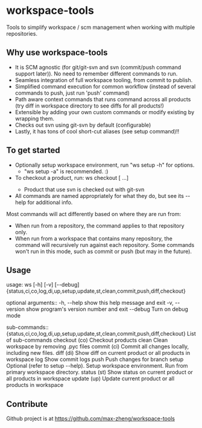 workspace-tools
===============

Tools to simplify workspace / scm management when working with multiple repositories.

Why use workspace-tools
-----------------------
* It is SCM agnostic (for git/git-svn and svn (commit/push command support later)). No need to remember different commands to run.
* Seamless integration of full workspace tooling, from commit to publish.
* Simplified command execution for common workflow (instead of several commands to push, just run 'push' command)
* Path aware context commands that runs command across all products (try diff in workspace directory to see diffs for all products!)
* Extensible by adding your own custom commands or modify existing by wrapping them.
* Checks out svn using git-svn by default (configurable)
* Lastly, it has tons of cool short-cut aliases (see setup command)!!

To get started
---------------
* Optionally setup workspace environment, run "ws setup -h" for options.
    - "ws setup -a" is recommended. :)
* To checkout a product, run: ws checkout <git or svn repository url> [<url2> ...]
    - Product that use svn is checked out with git-svn
* All commands are named appropriately for what they do, but see its --help for additional info.

Most commands will act differently based on where they are run from:
* When run from a repository, the command applies to that repository only.
* When run from a workspace that contains many repository, the command will recursively run against each repository.
  Some commands won't run in this mode, such as commit or push (but may in the future).

Usage
-----
usage: ws [-h] [-v] [--debug]
          {status,ci,co,log,di,up,setup,update,st,clean,commit,push,diff,checkout}

optional arguments::
  -h, --help            show this help message and exit
  -v, --version         show program's version number and exit
  --debug               Turn on debug mode

sub-commands::
  {status,ci,co,log,di,up,setup,update,st,clean,commit,push,diff,checkout}
                        List of sub-commands
    checkout (co)       Checkout products
    clean               Clean workspace by removing .pyc files
    commit (ci)         Commit all changes locally, including new files.
    diff (di)           Show diff on current product or all products in
                        workspace
    log                 Show commit logs
    push                Push changes for branch
    setup               Optional (refer to setup --help). Setup workspace
                        environment. Run from primary workspace directory.
    status (st)         Show status on current product or all products in
                        workspace
    update (up)         Update current product or all products in workspace

Contribute
----------
Github project is at https://github.com/max-zheng/workspace-tools

